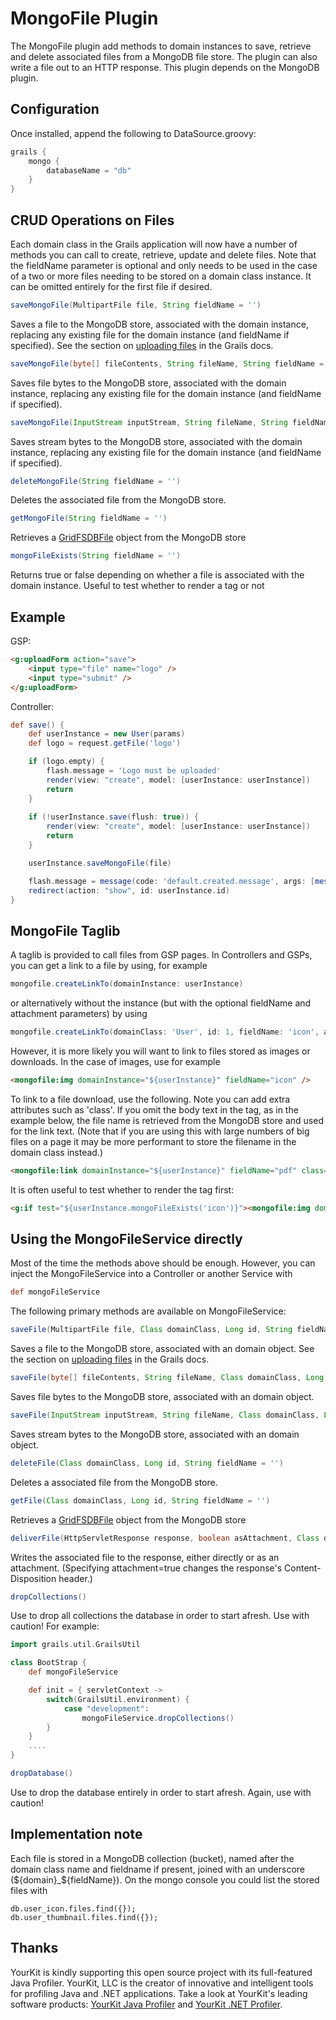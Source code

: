 MongoFile Plugin
================

The MongoFile plugin add methods to domain instances to save, retrieve and delete associated files from a MongoDB file store. The plugin can also write a file out to an HTTP response. This plugin depends on the MongoDB plugin.

Configuration
-------------

Once installed, append the following to DataSource.groovy:

```groovy
grails {
    mongo {
        databaseName = "db"
    }
}
```

CRUD Operations on Files
------------------------

Each domain class in the Grails application will now have a number of methods you can call to create, retrieve, update and delete files. Note that the fieldName parameter is optional and only needs to be used in the case of a two or more files needing to be stored on a domain class instance. It can be omitted entirely for the first file if desired.

```groovy
saveMongoFile(MultipartFile file, String fieldName = '')
```
Saves a file to the MongoDB store, associated with the domain instance, replacing any existing file for the domain instance (and fieldName if specified). See the section on [uploading files](http://grails.org/doc/2.0.x/guide/theWebLayer.html#uploadingFiles) in the Grails docs.

```groovy
saveMongoFile(byte[] fileContents, String fileName, String fieldName = '')
```
Saves file bytes to the MongoDB store, associated with the domain instance, replacing any existing file for the domain instance (and fieldName if specified). 

```groovy
saveMongoFile(InputStream inputStream, String fileName, String fieldName = '')
```
Saves stream bytes to the MongoDB store, associated with the domain instance, replacing any existing file for the domain instance (and fieldName if specified). 

```groovy
deleteMongoFile(String fieldName = '')
```
Deletes the associated file from the MongoDB store.

```groovy
getMongoFile(String fieldName = '')
```
Retrieves a [GridFSDBFile](http://api.mongodb.org/java/current/com/mongodb/gridfs/GridFSDBFile.html) object from the MongoDB store

```groovy
mongoFileExists(String fieldName = '')
```
Returns true or false depending on whether a file is associated with the domain instance. Useful to test whether to render a tag or not

Example
-------

GSP:
```html
<g:uploadForm action="save">
	<input type="file" name="logo" />
	<input type="submit" />
</g:uploadForm>
```

Controller:
```groovy
def save() {
    def userInstance = new User(params)
    def logo = request.getFile('logo')

	if (logo.empty) {
        flash.message = 'Logo must be uploaded'
        render(view: "create", model: [userInstance: userInstance])
        return
    }
    
    if (!userInstance.save(flush: true)) {
        render(view: "create", model: [userInstance: userInstance])
        return
    }

    userInstance.saveMongoFile(file)

	flash.message = message(code: 'default.created.message', args: [message(code: 'user.label', default: 'User'), userInstance.id])
    redirect(action: "show", id: userInstance.id)
}
```

MongoFile Taglib
----------------

A taglib is provided to call files from GSP pages. In Controllers and GSPs, you can get a link to a file by using, for example

```groovy
mongofile.createLinkTo(domainInstance: userInstance)
```

or alternatively without the instance (but with the optional fieldName and attachment parameters) by using 

```groovy
mongofile.createLinkTo(domainClass: 'User', id: 1, fieldName: 'icon', attachment: true)
```

However, it is more likely you will want to link to files stored as images or downloads. In the case of images, use for example

```html
<mongofile:img domainInstance="${userInstance}" fieldName="icon" />
```

To link to a file download, use the following. Note you can add extra attributes such as 'class'. If you omit the body text in the tag, as in the example below, the file name is retrieved from the MongoDB store and used for the link text. (Note that if you are using this with large numbers of big files on a page it may be more performant to store the filename in the domain class instead.)

```html
<mongofile:link domainInstance="${userInstance}" fieldName="pdf" class="download-pdf" />
```

It is often useful to test whether to render the tag first:

```html
<g:if test="${userInstance.mongoFileExists('icon')}"><mongofile:img domainInstance="${userInstance}" fieldName="icon" /></g:if>
```

Using the MongoFileService directly
-----------------------------------

Most of the time the methods above should be enough. However, you can inject the MongoFileService into a Controller or another Service with

```groovy
def mongoFileService
```

The following primary methods are available on MongoFileService:

```groovy
saveFile(MultipartFile file, Class domainClass, Long id, String fieldName = '')
```
Saves a file to the MongoDB store, associated with an domain object. See the section on [uploading files](http://grails.org/doc/2.0.x/guide/theWebLayer.html#uploadingFiles) in the Grails docs.

```groovy
saveFile(byte[] fileContents, String fileName, Class domainClass, Long id, String fieldName = '')
```
Saves file bytes to the MongoDB store, associated with an domain object. 

```groovy
saveFile(InputStream inputStream, String fileName, Class domainClass, Long id, String fieldName = '')
```
Saves stream bytes to the MongoDB store, associated with an domain object. 

```groovy
deleteFile(Class domainClass, Long id, String fieldName = '')
```
Deletes a associated file from the MongoDB store.

```groovy
getFile(Class domainClass, Long id, String fieldName = '')
```
Retrieves a [GridFSDBFile](http://api.mongodb.org/java/current/com/mongodb/gridfs/GridFSDBFile.html) object from the MongoDB store

```groovy
deliverFile(HttpServletResponse response, boolean asAttachment, Class domainClass, Long id, String fieldName = '')
```
Writes the associated file to the response, either directly or as an attachment. (Specifying attachment=true changes the response's Content-Disposition header.)

```groovy
dropCollections()
```
Use to drop all collections the database in order to start afresh. Use with caution! For example:

```groovy
import grails.util.GrailsUtil

class BootStrap {
    def mongoFileService

    def init = { servletContext ->
        switch(GrailsUtil.environment) {
            case "development":
                mongoFileService.dropCollections()
        }
    }
	....
}
```

```groovy
dropDatabase()
```
Use to drop the database entirely in order to start afresh. Again, use with caution!


Implementation note
-------------------

Each file is stored in a MongoDB collection (bucket), named after the domain class name and fieldname if present, joined with an underscore (${domain}_${fieldName}). On the mongo console you could list the stored files with 

```
db.user_icon.files.find({});
db.user_thumbnail.files.find({});
```

Thanks
------

YourKit is kindly supporting this open source project with its full-featured Java Profiler. YourKit, LLC is the creator of innovative and intelligent tools for profiling Java and .NET applications. Take a look at YourKit's leading software products: [YourKit Java Profiler](http://www.yourkit.com/java/profiler/index.jsp) and [YourKit .NET Profiler](http://www.yourkit.com/.net/profiler/index.jsp).
